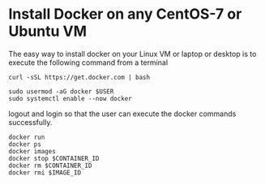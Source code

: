# Install Docker on any CentOS-7 or Ubuntu VM

The easy way to install docker on your Linux VM or laptop or desktop is to execute the following command from a terminal 

```
curl -sSL https://get.docker.com | bash

sudo usermod -aG docker $USER
sudo systemctl enable --now docker
```
logout and login so that the user can execute the docker commands successfully.

```
docker run
docker ps
docker images
docker stop $CONTAINER_ID
docker rm $CONTAINER_ID
docker rmi $IMAGE_ID
```